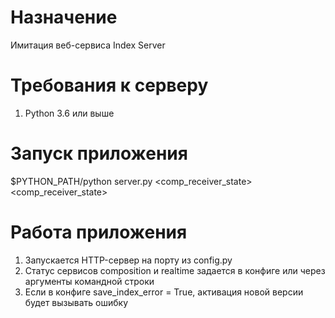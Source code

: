 Назначение
=============
Имитация веб-сервиса Index Server

Требования к серверу
=============
1. Python 3.6 или выше

Запуск приложения
=============
$PYTHON_PATH/python server.py <comp_receiver_state> <comp_receiver_state>

Работа приложения
=============
1. Запускается HTTP-сервер на порту из config.py
2. Статус сервисов composition и realtime задается в конфиге или через аргументы командной строки
3. Если в конфиге save_index_error = True, активация новой версии будет вызывать ошибку 